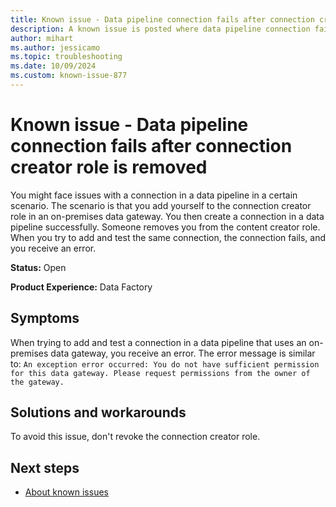 ```yaml
---
title: Known issue - Data pipeline connection fails after connection creator role is removed
description: A known issue is posted where data pipeline connection fails after connection creator role is removed.
author: mihart
ms.author: jessicamo
ms.topic: troubleshooting  
ms.date: 10/09/2024
ms.custom: known-issue-877
---
```


# Known issue - Data pipeline connection fails after connection creator role is removed

You might face issues with a connection in a data pipeline in a certain scenario. The scenario is that you add yourself to the connection creator role in an on-premises data gateway. You then create a connection in a data pipeline successfully. Someone removes you from the content creator role. When you try to add and test the same connection, the connection fails, and you receive an error.

**Status:** Open

**Product Experience:** Data Factory

## Symptoms

When trying to add and test a connection in a data pipeline that uses an on-premises data gateway, you receive an error. The error message is similar to: `An exception error occurred: You do not have sufficient permission for this data gateway. Please request permissions from the owner of the gateway.`

## Solutions and workarounds

To avoid this issue, don't revoke the connection creator role.

## Next steps

- [About known issues](https://support.fabric.microsoft.com/known-issues) 
